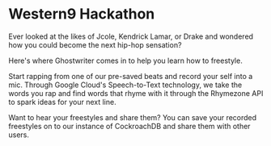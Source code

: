# Western9 Hackathon

Ever looked at the likes of Jcole, Kendrick Lamar, or Drake and wondered how you could become the next hip-hop sensation?

Here's where Ghostwriter comes in to help you learn how to freestyle.

Start rapping from one of our pre-saved beats and record your self into a mic. Through Google Cloud's Speech-to-Text technology, we take the words you rap and find words that rhyme with it through the Rhymezone API to spark ideas for your next line.

Want to hear your freestyles and share them? You can save your recorded freestyles on to our instance of CockroachDB and share them with other users.
